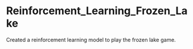 # Reinforcement_Learning_Frozen_Lake
Created a reinforcement learning model to play the frozen lake game.
